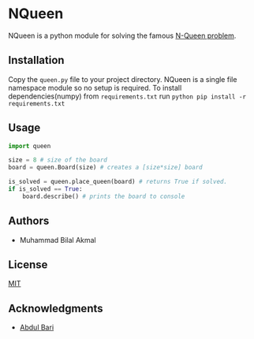 # NQueen

NQueen is a python module for solving the famous [N-Queen problem](https://en.wikipedia.org/wiki/Eight_queens_puzzle).


## Installation

Copy the `queen.py` file to your project directory. NQueen is a single file namespace module so no setup is required.
To install dependencies(numpy) from `requirements.txt` run ```python pip install -r requirements.txt```


## Usage

```python
import queen

size = 8 # size of the board
board = queen.Board(size) # creates a [size*size] board

is_solved = queen.place_queen(board) # returns True if solved.
if is_solved == True:
    board.describe() # prints the board to console
```


## Authors
* Muhammad Bilal Akmal


## License
[MIT](https://choosealicense.com/licenses/mit/)


## Acknowledgments
* [Abdul Bari](https://www.youtube.com/watch?v=xFv_Hl4B83A)
